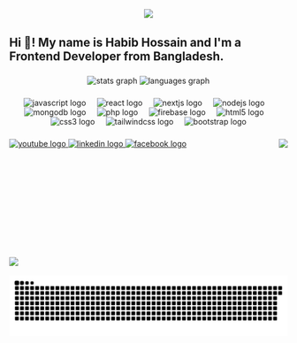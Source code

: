 <div align="center">
  <img height="" src="https://scontent.fcgp36-1.fna.fbcdn.net/v/t39.30808-6/465763490_122190249764165201_1777771105176010241_n.png?stp=dst-png_s960x960&_nc_cat=105&ccb=1-7&_nc_sid=cc71e4&_nc_eui2=AeEgLIXoXIuBL-bi-Ufbo54Hf3zKntGpQxR_fMqe0alDFDQ2-grA1KeRBH-ZM40ZDC0rZTyxeXci2NxaEB8r0r6t&_nc_ohc=lxd7UN0tU-oQ7kNvgFlrTNx&_nc_zt=23&_nc_ht=scontent.fcgp36-1.fna&_nc_gid=AU20nMQp-tuHq_kaKp5RmDX&oh=00_AYCEQb1SULBWOHnc8i6rqB9e68l4aGoUeYp1BnrnZtSR4Q&oe=672F0D56"  />
</div>

###

<h2 align="left">Hi 👋! My name is Habib Hossain and I'm a Frontend Developer from Bangladesh.</h2>

###

<div align="center">
  <img src="https://github-readme-stats.vercel.app/api?username=HabibFahim15&hide_title=false&hide_rank=false&show_icons=true&include_all_commits=true&count_private=true&disable_animations=false&theme=dracula&locale=en&hide_border=false" height="150" alt="stats graph"  />
  <img src="https://github-readme-stats.vercel.app/api/top-langs?username=HabibFahim15&locale=en&hide_title=false&layout=compact&card_width=320&langs_count=5&theme=dracula&hide_border=false" height="150" alt="languages graph"  />
</div>

###

<div align="center">
  <img src="https://cdn.jsdelivr.net/gh/devicons/devicon/icons/javascript/javascript-original.svg" height="30" alt="javascript logo"  />
  <img width="12" />
  <img src="https://cdn.jsdelivr.net/gh/devicons/devicon/icons/react/react-original.svg" height="30" alt="react logo"  />
  <img width="12" />
  <img src="https://cdn.jsdelivr.net/gh/devicons/devicon/icons/nextjs/nextjs-original.svg" height="30" alt="nextjs logo"  />
  <img width="12" />
  <img src="https://cdn.jsdelivr.net/gh/devicons/devicon/icons/nodejs/nodejs-original.svg" height="30" alt="nodejs logo"  />
  <img width="12" />
  <img src="https://cdn.jsdelivr.net/gh/devicons/devicon/icons/mongodb/mongodb-original.svg" height="30" alt="mongodb logo"  />
  <img width="12" />
  <img src="https://cdn.jsdelivr.net/gh/devicons/devicon/icons/php/php-original.svg" height="30" alt="php logo"  />
  <img width="12" />
  <img src="https://cdn.jsdelivr.net/gh/devicons/devicon/icons/firebase/firebase-plain.svg" height="30" alt="firebase logo"  />
  <img width="12" />
  <img src="https://cdn.jsdelivr.net/gh/devicons/devicon/icons/html5/html5-original.svg" height="30" alt="html5 logo"  />
  <img width="12" />
  <img src="https://cdn.jsdelivr.net/gh/devicons/devicon/icons/css3/css3-original.svg" height="30" alt="css3 logo"  />
  <img width="12" />
  <img src="https://cdn.jsdelivr.net/gh/devicons/devicon/icons/tailwindcss/tailwindcss-original-wordmark.svg" height="30" alt="tailwindcss logo"  />
  <img width="12" />
  <img src="https://cdn.jsdelivr.net/gh/devicons/devicon/icons/bootstrap/bootstrap-original.svg" height="30" alt="bootstrap logo"  />
</div>

###

<img align="right" height="200" src="https://media.giphy.com/media/v1.Y2lkPTc5MGI3NjExbmNnMHEyamdkMXd4djZmYWlrcTRydG9mMG45dmp3azQyZmo3NWwwNyZlcD12MV9naWZzX3NlYXJjaCZjdD1n/bGgsc5mWoryfgKBx1u/giphy.gif"  />

###

<div align="left">
  <a href="https://www.youtube.com/@habibfahim71" target="_blank">
    <img src="https://img.shields.io/static/v1?message=Youtube&logo=youtube&label=&color=FF0000&logoColor=white&labelColor=&style=for-the-badge" height="35" alt="youtube logo"  />
  </a>
  <a href="https://www.linkedin.com/in/habib-hossain-fahim/" target="_blank">
    <img src="https://img.shields.io/static/v1?message=LinkedIn&logo=linkedin&label=&color=0077B5&logoColor=white&labelColor=&style=for-the-badge" height="35" alt="linkedin logo"  />
  </a>
  <a href="https://www.facebook.com/profile.php?id=61554956040146" target="_blank">
    <img src="https://img.shields.io/static/v1?message=Facebook&logo=facebook&label=&color=1877F2&logoColor=white&labelColor=&style=for-the-badge" height="35" alt="facebook logo"  />
  </a>
</div>

###

<br clear="both">

[![](https://visitcount.itsvg.in/api?id=Amite55&icon=1&color=0)](https://visitcount.itsvg.in)

<img src="https://raw.githubusercontent.com/HabibFahim15/HabibFahim15/output/snake.svg" alt="Snake animation" />

###

